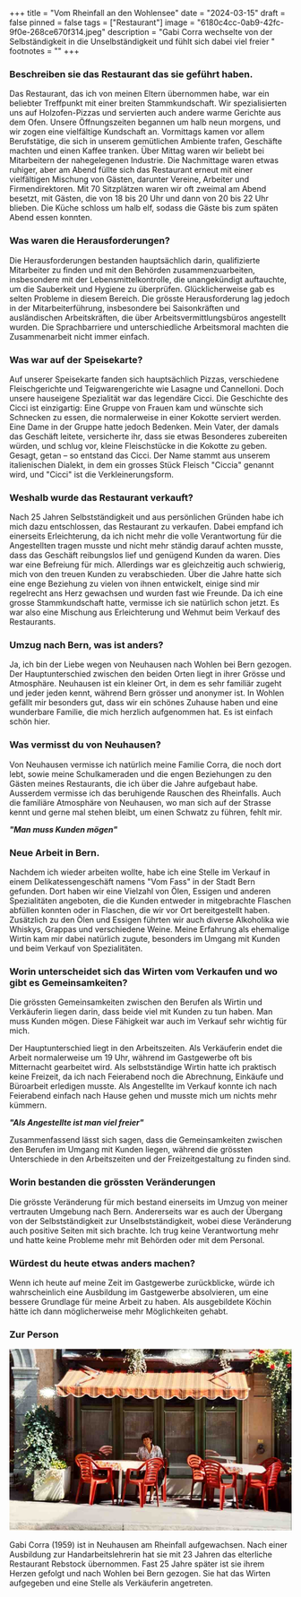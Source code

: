 +++
title = "Vom Rheinfall an den Wohlensee"
date = "2024-03-15"
draft = false
pinned = false
tags = ["Restaurant"]
image = "6180c4cc-0ab9-42fc-9f0e-268ce670f314.jpeg"
description = "Gabi Corra wechselte von der Selbständigkeit in die Unselbständigkeit und fühlt sich dabei viel freier "
footnotes = ""
+++
### **Beschreiben sie das Restaurant das sie geführt haben.**

Das Restaurant, das ich von meinen Eltern übernommen habe, war ein beliebter Treffpunkt mit einer breiten Stammkundschaft. Wir spezialisierten uns auf Holzofen-Pizzas und servierten auch andere warme Gerichte aus dem Ofen. Unsere Öffnungszeiten begannen um halb neun morgens, und wir zogen eine vielfältige Kundschaft an. Vormittags kamen vor allem Berufstätige, die sich in unserem gemütlichen Ambiente trafen, Geschäfte machten und einen Kaffee tranken. Über Mittag waren wir beliebt bei Mitarbeitern der nahegelegenen Industrie. Die Nachmittage waren etwas ruhiger, aber am Abend füllte sich das Restaurant erneut mit einer vielfältigen Mischung von Gästen, darunter Vereine, Arbeiter und Firmendirektoren. Mit 70 Sitzplätzen waren wir oft zweimal am Abend besetzt, mit Gästen, die von 18 bis 20 Uhr und dann von 20 bis 22 Uhr blieben. Die Küche schloss um halb elf, sodass die Gäste bis zum späten Abend essen konnten.

### **Was waren die Herausforderungen?**

Die Herausforderungen bestanden hauptsächlich darin, qualifizierte Mitarbeiter zu finden und mit den Behörden zusammenzuarbeiten, insbesondere mit der Lebensmittelkontrolle, die unangekündigt auftauchte, um die Sauberkeit und Hygiene zu überprüfen. Glücklicherweise gab es selten Probleme in diesem Bereich. Die grösste Herausforderung lag jedoch in der Mitarbeiterführung, insbesondere bei Saisonkräften und ausländischen Arbeitskräften, die über Arbeitsvermittlungsbüros angestellt wurden. Die Sprachbarriere und unterschiedliche Arbeitsmoral machten die Zusammenarbeit nicht immer einfach.

### **Was war auf der Speisekarte?**

Auf unserer Speisekarte fanden sich hauptsächlich Pizzas, verschiedene Fleischgerichte und Teigwarengerichte wie Lasagne und Cannelloni. Doch unsere hauseigene Spezialität war das legendäre Cicci. Die Geschichte des Cicci ist einzigartig: Eine Gruppe von Frauen kam und wünschte sich Schnecken zu essen, die normalerweise in einer Kokotte serviert werden. Eine Dame in der Gruppe hatte jedoch Bedenken. Mein Vater, der damals das Geschäft leitete, versicherte ihr, dass sie etwas Besonderes zubereiten würden, und schlug vor, kleine Fleischstücke in die Kokotte zu geben. Gesagt, getan – so entstand das Cicci. Der Name stammt aus unserem italienischen Dialekt, in dem ein grosses Stück Fleisch "Ciccia" genannt wird, und "Cicci" ist die Verkleinerungsform.

### **Weshalb wurde das Restaurant verkauft?**

Nach 25 Jahren Selbstständigkeit und aus persönlichen Gründen habe ich mich dazu entschlossen, das Restaurant zu verkaufen. Dabei empfand ich einerseits Erleichterung, da ich nicht mehr die volle Verantwortung für die Angestellten tragen musste und nicht mehr ständig darauf achten musste, dass das Geschäft reibungslos lief und genügend Kunden da waren. Dies war eine Befreiung für mich. Allerdings war es gleichzeitig auch schwierig, mich von den treuen Kunden zu verabschieden. Über die Jahre hatte sich eine enge Beziehung zu vielen von ihnen entwickelt, einige sind mir regelrecht ans Herz gewachsen und wurden fast wie Freunde. Da ich eine grosse Stammkundschaft hatte, vermisse ich sie natürlich schon jetzt. Es war also eine Mischung aus Erleichterung und Wehmut beim Verkauf des Restaurants.

### **Umzug nach Bern, was ist anders?**

Ja, ich bin der Liebe wegen von Neuhausen nach Wohlen bei Bern gezogen. Der Hauptunterschied zwischen den beiden Orten liegt in ihrer Grösse und Atmosphäre. Neuhausen ist ein kleiner Ort, in dem es sehr familiär zugeht und jeder jeden kennt, während Bern grösser und anonymer ist. In Wohlen gefällt mir besonders gut, dass wir ein schönes Zuhause haben und eine wunderbare Familie, die mich herzlich aufgenommen hat. Es ist einfach schön hier.

### **Was vermisst du von Neuhausen?**

Von Neuhausen vermisse ich natürlich meine Familie Corra, die noch dort lebt, sowie meine Schulkameraden und die engen Beziehungen zu den Gästen meines Restaurants, die ich über die Jahre aufgebaut habe. Ausserdem vermisse ich das beruhigende Rauschen des Rheinfalls. Auch die familiäre Atmosphäre von Neuhausen, wo man sich auf der Strasse kennt und gerne mal stehen bleibt, um einen Schwatz zu führen, fehlt mir.

***"Man muss Kunden mögen"***

### **Neue Arbeit in Bern.**

Nachdem ich wieder arbeiten wollte, habe ich eine Stelle im Verkauf in einem Delikatessengeschäft namens "Vom Fass" in der Stadt Bern gefunden. Dort haben wir eine Vielzahl von Ölen, Essigen und anderen Spezialitäten angeboten, die die Kunden entweder in mitgebrachte Flaschen abfüllen konnten oder in Flaschen, die wir vor Ort bereitgestellt haben. Zusätzlich zu den Ölen und Essigen führten wir auch diverse Alkoholika wie Whiskys, Grappas und verschiedene Weine. Meine Erfahrung als ehemalige Wirtin kam mir dabei natürlich zugute, besonders im Umgang mit Kunden und beim Verkauf von Spezialitäten.

### **Worin unterscheidet sich das Wirten vom Verkaufen und wo gibt es Gemeinsamkeiten?**

Die grössten Gemeinsamkeiten zwischen den Berufen als Wirtin und Verkäuferin liegen darin, dass beide viel mit Kunden zu tun haben. Man muss Kunden mögen. Diese Fähigkeit war auch im Verkauf sehr wichtig für mich.

Der Hauptunterschied liegt in den Arbeitszeiten. Als Verkäuferin endet die Arbeit normalerweise um 19 Uhr, während im Gastgewerbe oft bis Mitternacht gearbeitet wird. Als selbstständige Wirtin hatte ich praktisch keine Freizeit, da ich nach Feierabend noch die Abrechnung, Einkäufe und Büroarbeit erledigen musste. Als Angestellte im Verkauf konnte ich nach Feierabend einfach nach Hause gehen und musste mich um nichts mehr kümmern.

***"Als Angestellte ist man viel freier"***

Zusammenfassend lässt sich sagen, dass die Gemeinsamkeiten zwischen den Berufen im Umgang mit Kunden liegen, während die grössten Unterschiede in den Arbeitszeiten und der Freizeitgestaltung zu finden sind.

### **Worin bestanden die grössten Veränderungen**

Die grösste Veränderung für mich bestand einerseits im Umzug von meiner vertrauten Umgebung nach Bern. Andererseits war es auch der Übergang von der Selbstständigkeit zur Unselbstständigkeit, wobei diese Veränderung auch positive Seiten mit sich brachte. Ich trug keine Verantwortung mehr und hatte keine Probleme mehr mit Behörden oder mit dem Personal.

### **Würdest du heute etwas anders machen?**

Wenn ich heute auf meine Zeit im Gastgewerbe zurückblicke, würde ich wahrscheinlich eine Ausbildung im Gastgewerbe absolvieren, um eine bessere Grundlage für meine Arbeit zu haben. Als ausgebildete Köchin hätte ich dann möglicherweise mehr Möglichkeiten gehabt.

### Zur Person

![Gabi Corra (1995) vor dem Rebstock](029f6fc8-96cd-4393-ae05-82601e97e983.jpeg)

Gabi Corra (1959) ist in Neuhausen am Rheinfall aufgewachsen. Nach einer Ausbildung zur Handarbeitslehrerin hat sie mit 23 Jahren das elterliche Restaurant Rebstock übernommen. Fast 25 Jahre später ist sie ihrem Herzen gefolgt und nach Wohlen bei Bern gezogen. Sie hat das Wirten aufgegeben und eine Stelle als Verkäuferin angetreten.